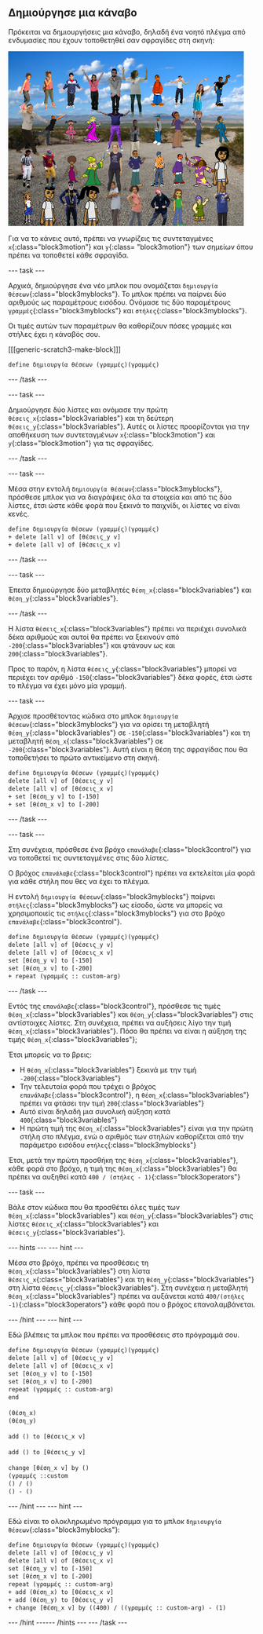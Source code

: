 ## Δημιούργησε μια κάναβο

Πρόκειται να δημιουργήσεις μια κάναβο, δηλαδή ένα νοητό πλέγμα από ενδυμασίες που έχουν τοποθετηθεί σαν σφραγίδες στη σκηνή:

![σφραγίδες σε πλέγμα](images/stamp_grid.png)

Για να το κάνεις αυτό, πρέπει να γνωρίζεις τις συντεταγμένες `x`{:class="block3motion"} και `y`{:class= "block3motion"} των σημείων όπου πρέπει να τοποθετεί κάθε σφραγίδα.

--- task ---

Αρχικά, δημιούργησε ένα νέο μπλοκ που ονομάζεται `δημιουργία θέσεων`{:class="block3myblocks"}. Το μπλοκ πρέπει να παίρνει δύο αριθμούς ως παραμέτρους εισόδου. Ονόμασε τις δύο παραμέτρους `γραμμές`{:class="block3myblocks"} και `στήλες`{:class="block3myblocks"}.

Οι τιμές αυτών των παραμέτρων θα καθορίζουν πόσες γραμμές και στήλες έχει η κάναβός σου.

[[[generic-scratch3-make-block]]]

```blocks3
define δημιουργία θέσεων (γραμμές)(γραμμές)
```

--- /task ---

--- task ---

Δημιούργησε δύο λίστες και ονόμασε την πρώτη `θέσεις_x`{:class="block3variables"} και τη δεύτερη `θέσεις_y`{:class="block3variables"}. Αυτές οι λίστες προορίζονται για την αποθήκευση των συντεταγμένων `x`{:class="block3motion"} και `y`{:class="block3motion"} για τις σφραγίδες.

--- /task ---

--- task ---

Μέσα στην εντολή `δημιουργία θέσεων`{:class="block3myblocks"}, πρόσθεσε μπλοκ για να διαγράψεις όλα τα στοιχεία και από τις δύο λίστες, έτσι ώστε κάθε φορά που ξεκινά το παιχνίδι, οι λίστες να είναι κενές.

```blocks3
define δημιουργία θέσεων (γραμμές)(γραμμές)
+ delete [all v] of [θέσεις_y v]
+ delete [all v] of [θέσεις_x v]
```

--- /task ---

--- task ---

Έπειτα δημιούργησε δύο μεταβλητές `θέση_x`{:class="block3variables"} και `θέση_y`{:class="block3variables"}.

--- /task ---

Η λίστα `θέσεις_x`{:class="block3variables"} πρέπει να περιέχει συνολικά δέκα αριθμούς και αυτοί θα πρέπει να ξεκινούν από `-200`{:class="block3variables"} και φτάνουν ως και `200`{:class="block3variables"}.

Προς το παρόν, η λίστα `θέσεις_y`{:class="block3variables"} μπορεί να περιέχει τον αριθμό `-150`{:class="block3variables"} δέκα φορές, έτσι ώστε το πλέγμα να έχει μόνο μία γραμμή.

--- task ---

Άρχισε προσθέτοντας κώδικα στο μπλοκ `δημιουργία θέσεων`{:class="block3myblocks"} για να ορίσει τη μεταβλητή `θέση_y`{:class="block3variables"} σε `-150`{:class="block3variables"} και τη μεταβλητή `θέση_x`{:class="block3variables"} σε `-200`{:class="block3variables"}. Αυτή είναι η θέση της σφραγίδας που θα τοποθετήσει το πρώτο αντικείμενο στη σκηνή.

```blocks3
define δημιουργία θέσεων (γραμμές)(γραμμές)
delete [all v] of [θέσεις_y v]
delete [all v] of [θέσεις_x v]
+ set [θέση_y v] to [-150]
+ set [θέση_x v] to [-200]
```

--- /task ---

--- task ---

Στη συνέχεια, πρόσθεσε ένα βρόχο `επανάλαβε`{:class="block3control"} για να τοποθετεί τις συντεταγμένες στις δύο λίστες.

Ο βρόχος `επανάλαβε`{:class="block3control"} πρέπει να εκτελείται μία φορά για κάθε στήλη που θες να έχει το πλέγμα.

Η εντολή `δημιουργία θέσεων`{:class="block3myblocks"} παίρνει `στήλες`{:class="block3myblocks"} ως είσοδο, ώστε να μπορείς να χρησιμοποιείς τις `στήλες`{:class="block3myblocks"} για στο βρόχο `επανάλαβε`{:class="block3control"}.

```blocks3
define δημιουργία θέσεων (γραμμές)(γραμμές)
delete [all v] of [θέσεις_y v]
delete [all v] of [θέσεις_x v]
set [θέση_y v] to [-150]
set [θέση_x v] to [-200]
+ repeat (γραμμές :: custom-arg)
```

--- /task ---

Εντός της `επανάλαβε`{:class="block3control"}, πρόσθεσε τις τιμές `θέση_x`{:class="block3variables"} και `θέση_y`{:class="block3variables"} στις αντίστοιχες λίστες. Στη συνέχεια, πρέπει να αυξήσεις λίγο την τιμή `θέση_x`{:class="block3variables"}. Πόσο θα πρέπει να είναι η αύξηση της τιμής `θέση_x`{:class="block3variables"};

Έτσι μπορείς να το βρεις:

- Η `θέση_x`{:class="block3variables"} ξεκινά με την τιμή `-200`{:class="block3variables"}
- Την τελευταία φορά που τρέχει ο βρόχος `επανάλαβε`{:class="block3control"}, η `θέση_x`{:class="block3variables"} πρέπει να φτάσει την τιμή `200`{:class="block3variables"}
- Αυτό είναι δηλαδή μια συνολική αύξηση κατά `400`{:class="block3variables"}
- Η πρώτη τιμή της `θέση_x`{:class="block3variables"} είναι για την πρώτη στήλη στο πλέγμα, ενώ ο αριθμός των στηλών καθορίζεται από την παράμετρο εισόδου `στήλες`{:class="block3myblocks"}

Έτσι, μετά την πρώτη προσθήκη της `θέση_x`{:class="block3variables"}, κάθε φορά στο βρόχο, η τιμή της `θέση_x`{:class="block3variables"} θα πρέπει να αυξηθεί κατά `400 / (στήλες - 1)`{:class="block3operators"}

--- task ---

Βάλε στον κώδικα που θα προσθέτει όλες τιμές των `θέση_x`{:class="block3variables"} και `θέση_y`{:class="block3variables"} στις λίστες `θέσεις_x`{:class="block3variables"} και `θέσεις_y`{:class="block3variables"}.

--- hints ---
 --- hint ---

Μέσα στο βρόχο, πρέπει να προσθέσεις τη `θέση_x`{:class="block3variables"} στη λίστα `θέσεις_x`{:class="block3variables"} και τη `θέση_y`{:class="block3variables"} στη λίστα `θέσεις_y`{:class="block3variables"}. Στη συνέχεια η μεταβλητή `θέση_x`{:class="block3variables"} πρέπει να αυξάνεται κατά `400/(στήλες -1)`{:class="block3operators"} κάθε φορά που ο βρόχος επαναλαμβάνεται.

--- /hint --- --- hint ---

Εδώ βλέπεις τα μπλοκ που πρέπει να προσθέσεις στο πρόγραμμά σου.

```blocks3
define δημιουργία θέσεων (γραμμές)(γραμμές)
delete [all v] of [θέσεις_y v]
delete [all v] of [θέσεις_x v]
set [θέση_y v] to [-150]
set [θέση_x v] to [-200]
repeat (γραμμές :: custom-arg)
end

(θέση_x)
(θέση_y)

add () to [θέσεις_x v]

add () to [θέσεις_y v]

change [θέση_x v] by ()
(γραμμές ::custom
() / () 
() - ()
```

--- /hint --- --- hint ---

Εδώ είναι το ολοκληρωμένο πρόγραμμα για το μπλοκ `δημιουργία θέσεων`{:class="block3myblocks"}:

```blocks3
define δημιουργία θέσεων (γραμμές)(γραμμές)
delete [all v] of [θέσεις_y v]
delete [all v] of [θέσεις_x v]
set [θέση_y v] to [-150]
set [θέση_x v] to [-200]
repeat (γραμμές :: custom-arg)
+ add (θέση_x) to [θέσεις_x v]
+ add (θέση_y) to [θέσεις_y v]
+ change [θέση_x v] by ((400) / ((γραμμές :: custom-arg) - (1)
```

--- /hint ------ /hints --- --- /task ---